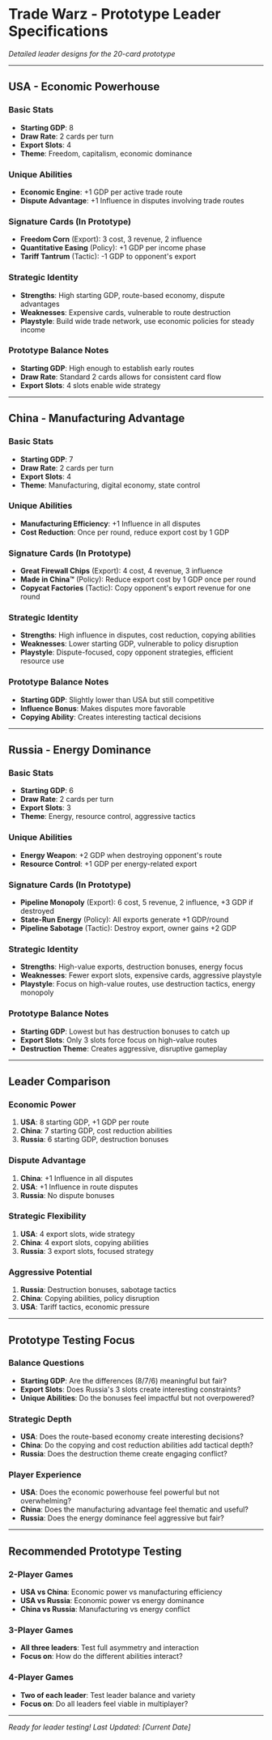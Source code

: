 # Trade Warz - Prototype Leader Specifications

*Detailed leader designs for the 20-card prototype*

---

## USA - Economic Powerhouse

### Basic Stats
- **Starting GDP**: 8
- **Draw Rate**: 2 cards per turn
- **Export Slots**: 4
- **Theme**: Freedom, capitalism, economic dominance

### Unique Abilities
- **Economic Engine**: +1 GDP per active trade route
- **Dispute Advantage**: +1 Influence in disputes involving trade routes

### Signature Cards (In Prototype)
- **Freedom Corn** (Export): 3 cost, 3 revenue, 2 influence
- **Quantitative Easing** (Policy): +1 GDP per income phase
- **Tariff Tantrum** (Tactic): -1 GDP to opponent's export

### Strategic Identity
- **Strengths**: High starting GDP, route-based economy, dispute advantages
- **Weaknesses**: Expensive cards, vulnerable to route destruction
- **Playstyle**: Build wide trade network, use economic policies for steady income

### Prototype Balance Notes
- **Starting GDP**: High enough to establish early routes
- **Draw Rate**: Standard 2 cards allows for consistent card flow
- **Export Slots**: 4 slots enable wide strategy

---

## China - Manufacturing Advantage

### Basic Stats
- **Starting GDP**: 7
- **Draw Rate**: 2 cards per turn
- **Export Slots**: 4
- **Theme**: Manufacturing, digital economy, state control

### Unique Abilities
- **Manufacturing Efficiency**: +1 Influence in all disputes
- **Cost Reduction**: Once per round, reduce export cost by 1 GDP

### Signature Cards (In Prototype)
- **Great Firewall Chips** (Export): 4 cost, 4 revenue, 3 influence
- **Made in China™** (Policy): Reduce export cost by 1 GDP once per round
- **Copycat Factories** (Tactic): Copy opponent's export revenue for one round

### Strategic Identity
- **Strengths**: High influence in disputes, cost reduction, copying abilities
- **Weaknesses**: Lower starting GDP, vulnerable to policy disruption
- **Playstyle**: Dispute-focused, copy opponent strategies, efficient resource use

### Prototype Balance Notes
- **Starting GDP**: Slightly lower than USA but still competitive
- **Influence Bonus**: Makes disputes more favorable
- **Copying Ability**: Creates interesting tactical decisions

---

## Russia - Energy Dominance

### Basic Stats
- **Starting GDP**: 6
- **Draw Rate**: 2 cards per turn
- **Export Slots**: 3
- **Theme**: Energy, resource control, aggressive tactics

### Unique Abilities
- **Energy Weapon**: +2 GDP when destroying opponent's route
- **Resource Control**: +1 GDP per energy-related export

### Signature Cards (In Prototype)
- **Pipeline Monopoly** (Export): 6 cost, 5 revenue, 2 influence, +3 GDP if destroyed
- **State-Run Energy** (Policy): All exports generate +1 GDP/round
- **Pipeline Sabotage** (Tactic): Destroy export, owner gains +2 GDP

### Strategic Identity
- **Strengths**: High-value exports, destruction bonuses, energy focus
- **Weaknesses**: Fewer export slots, expensive cards, aggressive playstyle
- **Playstyle**: Focus on high-value routes, use destruction tactics, energy monopoly

### Prototype Balance Notes
- **Starting GDP**: Lowest but has destruction bonuses to catch up
- **Export Slots**: Only 3 slots force focus on high-value routes
- **Destruction Theme**: Creates aggressive, disruptive gameplay

---

## Leader Comparison

### Economic Power
1. **USA**: 8 starting GDP, +1 GDP per route
2. **China**: 7 starting GDP, cost reduction abilities
3. **Russia**: 6 starting GDP, destruction bonuses

### Dispute Advantage
1. **China**: +1 Influence in all disputes
2. **USA**: +1 Influence in route disputes
3. **Russia**: No dispute bonuses

### Strategic Flexibility
1. **USA**: 4 export slots, wide strategy
2. **China**: 4 export slots, copying abilities
3. **Russia**: 3 export slots, focused strategy

### Aggressive Potential
1. **Russia**: Destruction bonuses, sabotage tactics
2. **China**: Copying abilities, policy disruption
3. **USA**: Tariff tactics, economic pressure

---

## Prototype Testing Focus

### Balance Questions
- **Starting GDP**: Are the differences (8/7/6) meaningful but fair?
- **Export Slots**: Does Russia's 3 slots create interesting constraints?
- **Unique Abilities**: Do the bonuses feel impactful but not overpowered?

### Strategic Depth
- **USA**: Does the route-based economy create interesting decisions?
- **China**: Do the copying and cost reduction abilities add tactical depth?
- **Russia**: Does the destruction theme create engaging conflict?

### Player Experience
- **USA**: Does the economic powerhouse feel powerful but not overwhelming?
- **China**: Does the manufacturing advantage feel thematic and useful?
- **Russia**: Does the energy dominance feel aggressive but fair?

---

## Recommended Prototype Testing

### 2-Player Games
- **USA vs China**: Economic power vs manufacturing efficiency
- **USA vs Russia**: Economic power vs energy dominance
- **China vs Russia**: Manufacturing vs energy conflict

### 3-Player Games
- **All three leaders**: Test full asymmetry and interaction
- **Focus on**: How do the different abilities interact?

### 4-Player Games
- **Two of each leader**: Test leader balance and variety
- **Focus on**: Do all leaders feel viable in multiplayer?

---

*Ready for leader testing!*
*Last Updated: [Current Date]*
